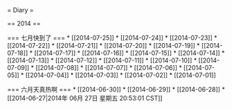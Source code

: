 = Diary =

== 2014 ==

=== 七月快到了 ===
        * [[2014-07-25]]
        * [[2014-07-24]]
        * [[2014-07-23]]
        * [[2014-07-22]]
        * [[2014-07-21]]
        * [[2014-07-20]]
        * [[2014-07-19]]
        * [[2014-07-18]]
        * [[2014-07-17]]
        * [[2014-07-16]]
        * [[2014-07-15]]
        * [[2014-07-14]]
        * [[2014-07-13]]
        * [[2014-07-12]]
        * [[2014-07-11]]
        * [[2014-07-10]]
        * [[2014-07-09]]
        * [[2014-07-08]]
        * [[2014-07-07]]
        * [[2014-07-06]]
        * [[2014-07-05]]
        * [[2014-07-04]]
        * [[2014-07-03]]
        * [[2014-07-02]]
        * [[2014-07-01]]

=== 六月天真热啊 ===
        * [[2014-06-30]]
        * [[2014-06-29]]
        * [[2014-06-28]]
        * [[2014-06-27|2014年 06月 27日 星期五 20:53:01 CST]]

